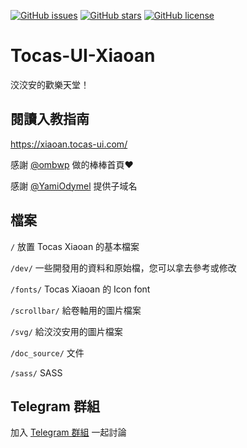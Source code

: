 [![GitHub issues](https://img.shields.io/github/issues/gnehs/Tocas-UI-Xiaoan.svg?style=flat-square)](https://github.com/gnehs/Tocas-UI-Xiaoan/issues) 
[![GitHub stars](https://img.shields.io/github/stars/gnehs/Tocas-UI-Xiaoan.svg?style=flat-square)](https://github.com/gnehs/Tocas-UI-Xiaoan/stargazers) 
[![GitHub license](https://img.shields.io/badge/license-MIT-blue.svg?style=flat-square)](https://raw.githubusercontent.com/gnehs/Tocas-UI-Xiaoan/master/LICENSE)

# Tocas-UI-Xiaoan
洨洨安的歡樂天堂！

## 閱讀入教指南
https://xiaoan.tocas-ui.com/

感謝 [@ombwp](https://omwu.me/) 做的棒棒首頁:heart:

感謝 [@YamiOdymel](https://t.me/YamiOdymel) 提供子域名

## 檔案
`/` 放置 Tocas Xiaoan 的基本檔案

`/dev/` 一些開發用的資料和原始檔，您可以拿去參考或修改

`/fonts/` Tocas Xiaoan 的 Icon font

`/scrollbar/` 給卷軸用的圖片檔案

`/svg/` 給洨洨安用的圖片檔案

`/doc_source/` 文件

`/sass/` SASS

## Telegram 群組
加入 [Telegram 群組](https://t.me/joinchat/AAAAAEPpYVlKm_AHv6f3bw) 一起討論
